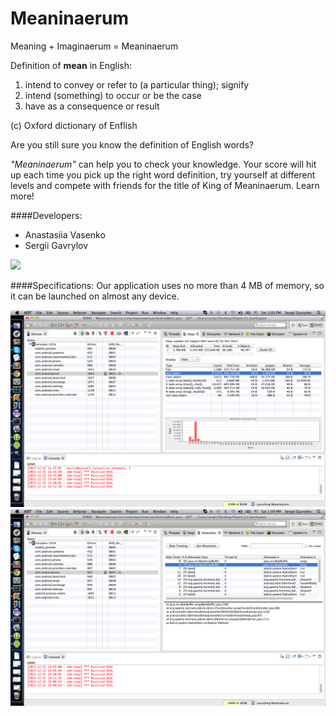 Meaninaerum
===========

Meaning + Imaginaerum = Meaninaerum

Definition of <b>mean</b> in English:
 1. intend to convey or refer to (a particular thing); signify
 2. intend (something) to occur or be the case
 3. have as a consequence or result
 
(c) Oxford dictionary of Enflish

Are you still sure you know the definition of English words?

<i>"Meaninaerum"</i> can help you to check your knowledge.
Your score will hit up each time you pick up the right word definition, try yourself at different levels and compete with friends for the title of King of Meaninaerum. 
Learn more!

####Developers:
* Anastasiia Vasenko
* Sergii Gavrylov

<img src="http://de.playstation.com/media/7kTz50w0/Machinarium_Hero.JPG" >

####Specifications:
Our application uses no more than 4 MB of memory, so it can be launched on almost any device.

![Alt text](screenshots/1.png)
![Alt text](screenshots/2.png)